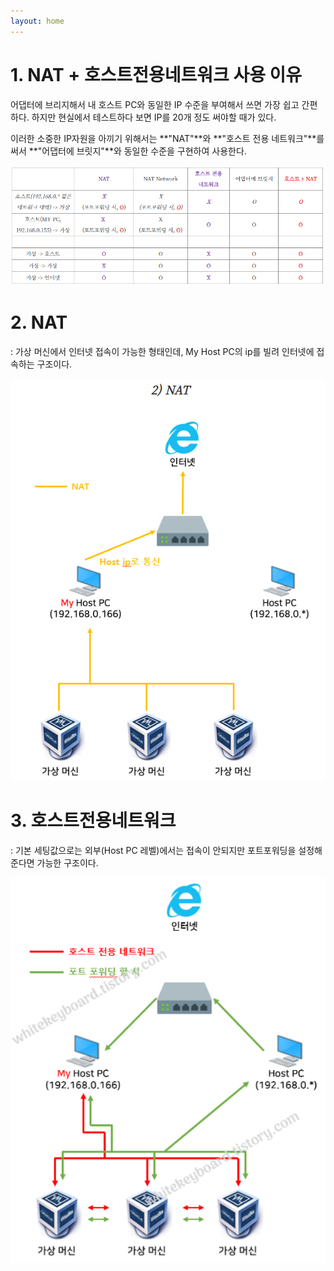 ```yaml
---
layout: home
---
```


# 1. NAT + 호스트전용네트워크 사용 이유

어댑터에 브리지해서 내 호스트 PC와 동일한 IP 수준을 부여해서 쓰면 가장 쉽고 간편하다. 하지만 현실에서 테스트하다 보면 IP를 20개 정도 써야할 때가 있다.

이러한 소중한 IP자원을 아끼기 위해서는 **"NAT"**와 **"호스트 전용 네트워크"**를 써서 **"어댑터에 브릿지"**와 동일한 수준을 구현하여 사용한다.

<img src="images/7_01.png">

# 2. NAT

: 가상 머신에서 인터넷 접속이 가능한 형태인데, My Host PC의 ip를 빌려 인터넷에 접속하는 구조이다.

<img src="images/7_02.png">

# 3. 호스트전용네트워크

: 기본 세팅값으로는 외부(Host PC 레벨)에서는 접속이 안되지만 포트포워딩을 설정해준다면 가능한 구조이다.

<img src="images/7_03.png">